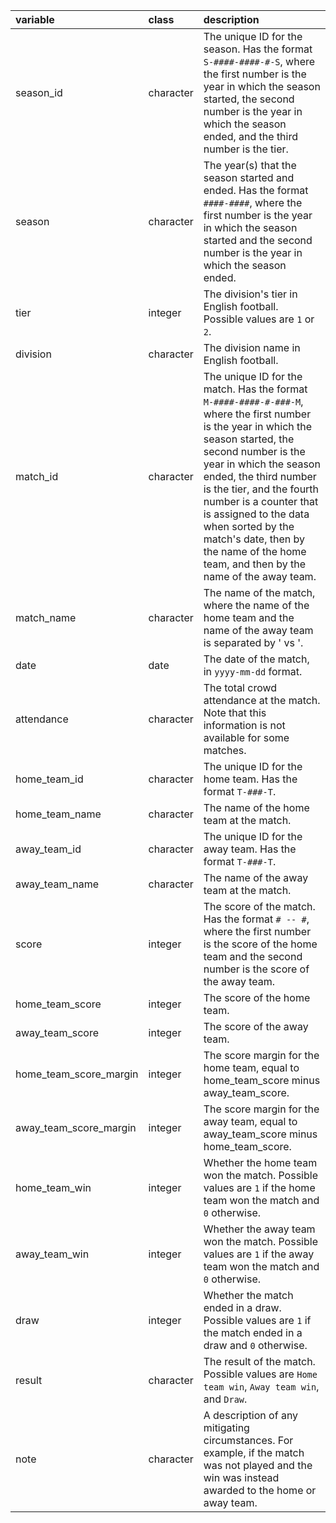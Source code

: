 |variable               |class      |description            |
|:----------------------|:----------|:----------------------|
| season_id             |character  |The unique ID for the season. Has the format `S-####-####-#-S`, where the first number is the year in which the season started, the second number is the year in which the season ended, and the third number is the tier.|
| season                |character  | The year(s) that the season started and ended. Has the format `####-####`, where the first number is the year in which the season started and the second number is the year in which the season ended.|
| tier                  |integer    | The division's tier in English football. Possible values are `1` or `2`.|
| division              |character  | The division name in English football.|
| match_id              |character  | The unique ID for the match. Has the format `M-####-####-#-###-M`, where the first number is the year in which the season started, the second number is the year in which the season ended, the third number is the tier, and the fourth number is a counter that is assigned to the data when sorted by the match's date, then by the name of the home team, and then by the name of the away team.|
| match_name            |character  | The name of the match, where the name of the home team and the name of the away team is separated by ' vs '.|
| date                  |date  | The date of the match, in `yyyy-mm-dd` format.|
| attendance            |character  | The total crowd attendance at the match. Note that this information is not available for some matches.|
| home_team_id          |character  | The unique ID for the home team. Has the format `T-###-T`.|
| home_team_name        |character  | The name of the home team at the match.|
| away_team_id          |character  | The unique ID for the away team. Has the format `T-###-T`.|
| away_team_name        |character  | The name of the away team at the match.|
| score                 |integer    | The score of the match. Has the format `# -- #`, where the first number is the score of the home team and the second number is the score of the away team.|
| home_team_score       |integer    | The score of the home team.|
| away_team_score       |integer    | The score of the away team.|
| home_team_score_margin|integer    | The score margin for the home team, equal to home_team_score minus away_team_score.|
| away_team_score_margin|integer    | The score margin for the away team, equal to away_team_score minus home_team_score.|
| home_team_win         |integer    | Whether the home team won the match. Possible values are `1` if the home team won the match and `0` otherwise.|
| away_team_win         |integer    | Whether the away team won the match. Possible values are `1` if the away team won the match and `0` otherwise.|
| draw                  |integer    | Whether the match ended in a draw. Possible values are `1` if the match ended in a draw and `0` otherwise.|
| result                |character  | The result of the match. Possible values are `Home team win`, `Away team win`, and `Draw`.|
| note                  |character  | A description of any mitigating circumstances. For example, if the match was not played and the win was instead awarded to the home or away team.|
